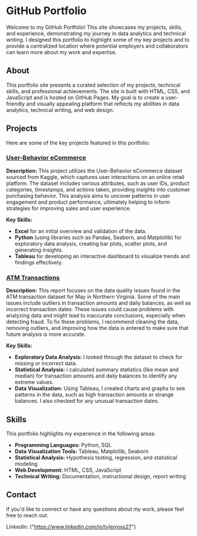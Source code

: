 # GitHub Portfolio
Welcome to my GitHub Portfolio! This site showcases my projects, skills, and experience, demonstrating my journey in data analytics and technical writing. I designed this portfolio to highlight some of my key projects and to provide a centralized location where potential employers and collaborators can learn more about my work and expertise.


## About
This portfolio site presents a curated selection of my projects, technical skills, and professional achievements. The site is built with HTML, CSS, and JavaScript and is hosted on GitHub Pages. My goal is to create a user-friendly and visually appealing platform that reflects my abilities in data analytics, technical writing, and web design.

## Projects
Here are some of the key projects featured in this portfolio:

### [User-Behavior eCommerce](https://github.com/shortross27/User-Behavior-eCommerce)

**Description:** This project utilizes the User-Behavior eCommerce dataset sourced from Kaggle, which captures user interactions on an online retail platform. The dataset includes various attributes, such as user IDs, product categories, timestamps, and actions taken, providing insights into customer purchasing behavior. This analysis aims to uncover patterns in user engagement and product performance, ultimately helping to inform strategies for improving sales and user experience.

**Key Skills:** 
- **Excel** for an initial overview and validation of the data.
- **Python** (using libraries such as Pandas, Seaborn, and Matplotlib) for exploratory data analysis, creating bar plots, scatter plots, and generating insights.
- **Tableau** for developing an interactive dashboard to visualize trends and findings effectively.

### [ATM Transactions](https://github.com/shortross27/ATM-Transactions)

**Description:** This report focuses on the data quality issues found in the ATM transaction dataset for May in Northern Virginia. Some of the main issues include outliers in transaction amounts and daily balances, as well as incorrect transaction dates. These issues could cause problems with analyzing data and might lead to inaccurate conclusions, especially when detecting fraud. To fix these problems, I recommend cleaning the data, removing outliers, and improving how the data is entered to make sure that future analysis is more accurate.

**Key Skills:** 
- **Exploratory Data Analysis:** I looked through the dataset to check for missing or incorrect data.
- **Statistical Analysis:** I calculated summary statistics (like mean and median) for transaction amounts and daily balances to identify any extreme values.
- **Data Visualization:** Using Tableau, I created charts and graphs to see patterns in the data, such as high transaction amounts or strange balances. I also checked for any unusual transaction dates.


## Skills
This portfolio highlights my experience in the following areas:

- **Programming Languages:** Python, SQL
- **Data Visualization Tools:** Tableau, Matplotlib, Seaborn
- **Statistical Analysis:** Hypothesis testing, regression, and statistical modeling
- **Web Development:** HTML, CSS, JavaScript
- **Technical Writing:** Documentation, instructional design, report writing

## Contact
If you'd like to connect or have any questions about my work, please feel free to reach out:

LinkedIn: ("https://www.linkedin.com/in/tylerross27")

